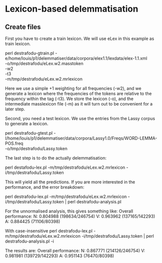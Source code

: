 Lexicon-based delemmatisation
==============

Create files
--------------

First you have to create a train lexicon. We will use eLex in this example as train lexicon.

perl destrafodu-gtrain.pl -e/home/louis/p1/delemmatiser/data/corpora/elex1.1/lexdata/elex-1.1.xml \
                        -o/tmp/destrafodu/eLex.w2.masstoken \
                        -w2 \
                        -t3 \
                        -m/tmp/destrafodu/eLex.w2.mrlexicon

Here we use a simple +1 weighting for all frequencies (-w2), and we generate a lexicon where the frequencies of the tokens are relative to the frequency within the tag (-t3).
We store the lexicon (-o), and the intermediate masslexicon file (-m) as it will turn out to be convenient for a later step.

Second, you need a test lexicon. We use the entries from the Lassy corpus to generate a lexicon.

perl destrafodu-gtest.pl -l/home/louis/p1/delemmatiser/data/corpora/Lassy1.0/Freqs/WORD-LEMMA-POS.freq  \
                        -o/tmp/destrafodu/Lassy.token

The last step is to do the actually delemmatisation:

perl destafodu-lex.pl -m/tmp/destrafodu/eLex.w2.mrlexicon -i/tmp/destrafodu/Lassy.token

This will yield all the predictions. If you are more interested in the performance, and the error breakdown:

perl destrafodu-lex.pl -m/tmp/destrafodu/eLex.w2.mrlexicon -i/tmp/destrafodu/Lassy.token | perl destrafodu-analysis.pl

For the unnormalised analysis, this gives something like:
Overall performance:
  N: 0.804988 (198634/246754)
	V: 0.963962 (137165/142293)
	A: 0.884425 (71106/80398)

With case-insensitive 
perl destrafodu-lex.pl -m/tmp/destrafodu/eLex.w2.mrlexicon -i/tmp/destrafodu/Lassy.token | perl destrafodu-analysis.pl -i

The results are:
Overall performance:
  N: 0.867771 (214126/246754)
	V: 0.981981 (139729/142293)
	A: 0.951143 (76470/80398)

